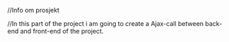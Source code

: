//Info om prosjekt

//In this part of the project i am going to create a Ajax-call between back-end and front-end of the project.